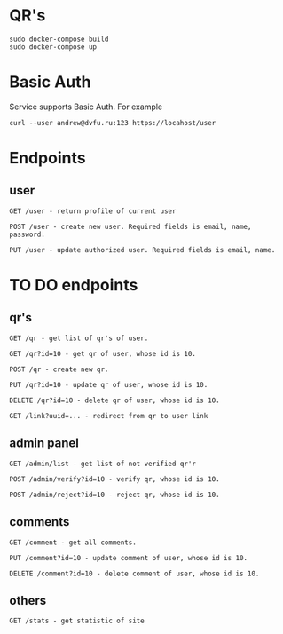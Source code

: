 QR's
====

```
sudo docker-compose build
sudo docker-compose up
```

# Basic Auth
Service supports Basic Auth. For example

```
curl --user andrew@dvfu.ru:123 https://locahost/user
```

# Endpoints

## user

```
GET /user - return profile of current user
```

```
POST /user - create new user. Required fields is email, name, password.
```

```
PUT /user - update authorized user. Required fields is email, name.
```

# TO DO endpoints

## qr's

```
GET /qr - get list of qr's of user.
```

```
GET /qr?id=10 - get qr of user, whose id is 10.
```

```
POST /qr - create new qr.
```

```
PUT /qr?id=10 - update qr of user, whose id is 10.
```

```
DELETE /qr?id=10 - delete qr of user, whose id is 10.
```

```
GET /link?uuid=... - redirect from qr to user link
```

## admin panel

```
GET /admin/list - get list of not verified qr'r
```

```
POST /admin/verify?id=10 - verify qr, whose id is 10.
```

```
POST /admin/reject?id=10 - reject qr, whose id is 10.
```

## comments

```
GET /comment - get all comments.
```

```
PUT /comment?id=10 - update comment of user, whose id is 10.
```

```
DELETE /comment?id=10 - delete comment of user, whose id is 10.
```

## others

```
GET /stats - get statistic of site
```
